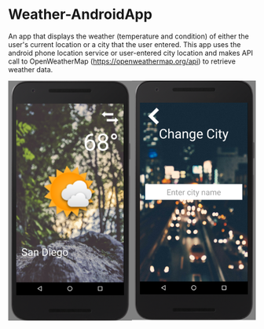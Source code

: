 # Weather-AndroidApp
An app that displays the weather (temperature and condition) of either the user's current location or a city that the user entered.
This app uses the android phone location service or user-entered city location 
and makes API call to OpenWeatherMap (https://openweathermap.org/api) to retrieve weather data.




<img src="Clima.png">
